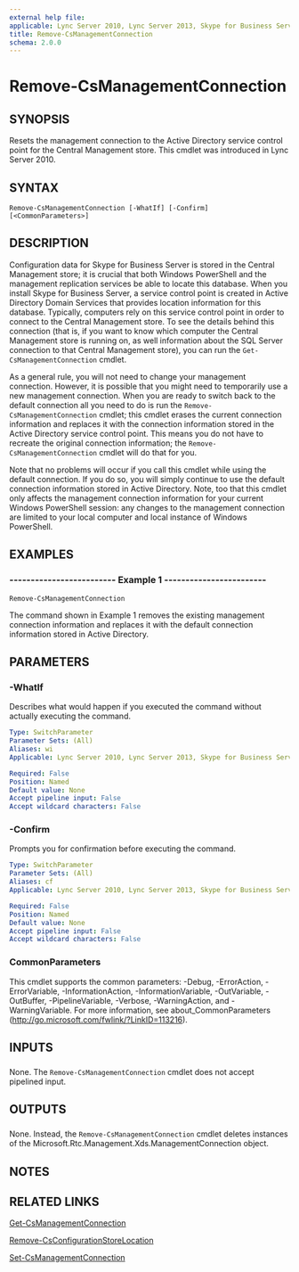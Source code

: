 ```yaml
---
external help file: 
applicable: Lync Server 2010, Lync Server 2013, Skype for Business Server 2015
title: Remove-CsManagementConnection
schema: 2.0.0
---
```


# Remove-CsManagementConnection

## SYNOPSIS
Resets the management connection to the Active Directory service control point for the Central Management store.
This cmdlet was introduced in Lync Server 2010.


## SYNTAX

```
Remove-CsManagementConnection [-WhatIf] [-Confirm] [<CommonParameters>]
```

## DESCRIPTION
Configuration data for Skype for Business Server is stored in the Central Management store; it is crucial that both Windows PowerShell and the management replication services be able to locate this database.
When you install Skype for Business Server, a service control point is created in Active Directory Domain Services that provides location information for this database.
Typically, computers rely on this service control point in order to connect to the Central Management store.
To see the details behind this connection (that is, if you want to know which computer the Central Management store is running on, as well information about the SQL Server connection to that Central Management store), you can run the `Get-CsManagementConnection` cmdlet.

As a general rule, you will not need to change your management connection.
However, it is possible that you might need to temporarily use a new management connection.
When you are ready to switch back to the default connection all you need to do is run the `Remove-CsManagementConnection` cmdlet; this cmdlet erases the current connection information and replaces it with the connection information stored in the Active Directory service control point.
This means you do not have to recreate the original connection information; the `Remove-CsManagementConnection` cmdlet will do that for you.

Note that no problems will occur if you call this cmdlet while using the default connection.
If you do so, you will simply continue to use the default connection information stored in Active Directory.
Note, too that this cmdlet only affects the management connection information for your current Windows PowerShell session: any changes to the management connection are limited to your local computer and local instance of Windows PowerShell.


## EXAMPLES

### ------------------------- Example 1 ------------------------
```
Remove-CsManagementConnection
```

The command shown in Example 1 removes the existing management connection information and replaces it with the default connection information stored in Active Directory.


## PARAMETERS

### -WhatIf
Describes what would happen if you executed the command without actually executing the command.

```yaml
Type: SwitchParameter
Parameter Sets: (All)
Aliases: wi
Applicable: Lync Server 2010, Lync Server 2013, Skype for Business Server 2015

Required: False
Position: Named
Default value: None
Accept pipeline input: False
Accept wildcard characters: False
```

### -Confirm
Prompts you for confirmation before executing the command.

```yaml
Type: SwitchParameter
Parameter Sets: (All)
Aliases: cf
Applicable: Lync Server 2010, Lync Server 2013, Skype for Business Server 2015

Required: False
Position: Named
Default value: None
Accept pipeline input: False
Accept wildcard characters: False
```

### CommonParameters
This cmdlet supports the common parameters: -Debug, -ErrorAction, -ErrorVariable, -InformationAction, -InformationVariable, -OutVariable, -OutBuffer, -PipelineVariable, -Verbose, -WarningAction, and -WarningVariable. For more information, see about_CommonParameters (http://go.microsoft.com/fwlink/?LinkID=113216).

## INPUTS

###  
None.
The `Remove-CsManagementConnection` cmdlet does not accept pipelined input.

## OUTPUTS

###  
None.
Instead, the `Remove-CsManagementConnection` cmdlet deletes instances of the Microsoft.Rtc.Management.Xds.ManagementConnection object.

## NOTES

## RELATED LINKS

[Get-CsManagementConnection](Get-CsManagementConnection.md)

[Remove-CsConfigurationStoreLocation](Remove-CsConfigurationStoreLocation.md)

[Set-CsManagementConnection](Set-CsManagementConnection.md)

